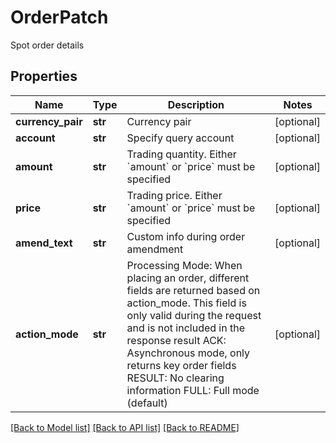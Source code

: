 # OrderPatch

Spot order details
## Properties
Name | Type | Description | Notes
------------ | ------------- | ------------- | -------------
**currency_pair** | **str** | Currency pair | [optional] 
**account** | **str** | Specify query account | [optional] 
**amount** | **str** | Trading quantity. Either &#x60;amount&#x60; or &#x60;price&#x60; must be specified | [optional] 
**price** | **str** | Trading price. Either &#x60;amount&#x60; or &#x60;price&#x60; must be specified | [optional] 
**amend_text** | **str** | Custom info during order amendment | [optional] 
**action_mode** | **str** | Processing Mode: When placing an order, different fields are returned based on action_mode. This field is only valid during the request and is not included in the response result ACK: Asynchronous mode, only returns key order fields RESULT: No clearing information FULL: Full mode (default) | [optional] 

[[Back to Model list]](../README.md#documentation-for-models) [[Back to API list]](../README.md#documentation-for-api-endpoints) [[Back to README]](../README.md)


